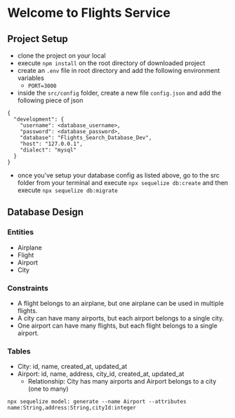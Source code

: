 # Welcome to Flights Service

## Project Setup
- clone the project on your local
- execute `npm install` on the root directory of downloaded project
- create an `.env` file in root directory and add the following environment variables
    - `PORT=3000`
- inside the `src/config` folder, create a new file `config.json` and add the following piece of json

```
{
  "development": {
    "username": <database_username>,
    "password": <database_password>,
    "database": "Flights_Search_Database_Dev",
    "host": "127.0.0.1",
    "dialect": "mysql"
  }
}

```
- once you've setup your database config as listed above, go to the src folder from your terminal and execute `npx sequelize db:create` and then execute `npx sequelize db:migrate`


## Database Design

### Entities

  - Airplane
  - Flight
  - Airport
  - City

### Constraints

  - A flight belongs to an airplane, but one airplane can be used in multiple flights.
  - A city can have many airports, but each airport belongs to a single city.
  - One airport can have many flights, but each flight belongs to a single airport.

### Tables

  - City: id, name, created_at, updated_at
  - Airport: id, name, address, city_id, created_at, updated_at
      - Relationship: City has many airports and Airport belongs to a city (one to many)
  ```
  npx sequelize model: generate --name Airport --attributes
  name:String,address:String,cityId:integer

  ```
  